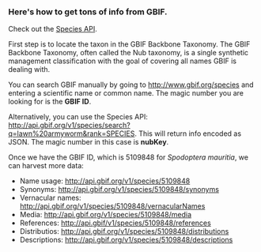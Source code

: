 <!--
.. title: Using the Species API to Mine the GBIF Backbone Taxonomy
.. slug: using-the-species-api-to-mine-the-gbif-backbone-taxonomy
.. date: 2017-04-22 08:26:03 UTC+10:00
.. tags: GBIF, JSON, taxonomy, biodiversity
.. category:
.. link:
.. description:
.. type: text
-->

### Here's how to get tons of info from GBIF.

Check out the [Species API](http://www.gbif.org/developer/species).

First step is to locate the taxon in the GBIF Backbone Taxonomy. The GBIF Backbone Taxonomy, often called the Nub taxonomy, is a single synthetic management classification with the goal of covering all names GBIF is dealing with.

You can search GBIF manually by going to <http://www.gbif.org/species> and entering a scientific name or common name. The magic number you are looking for is the **GBIF ID**.

Alternatively, you can use the Species API: <http://api.gbif.org/v1/species/search?q=lawn%20armyworm&rank=SPECIES>. This will return info encoded as JSON. The magic number in this case is **nubKey**.

Once we have the GBIF ID, which is 5109848 for *Spodoptera mauritia*, we can harvest more data:

* Name usage: <http://api.gbif.org/v1/species/5109848>
* Synonyms: <http://api.gbif.org/v1/species/5109848/synonyms>
* Vernacular names: <http://api.gbif.org/v1/species/5109848/vernacularNames>
* Media: <http://api.gbif.org/v1/species/5109848/media>
* References: <http://api.gbif/v1/species/5109848/references>
* Distributios: <http://api.gbif.org/v1/species/5109848/distributions>
* Descriptions: <http://api.gbif.org/v1/species/5109848/descriptions>
